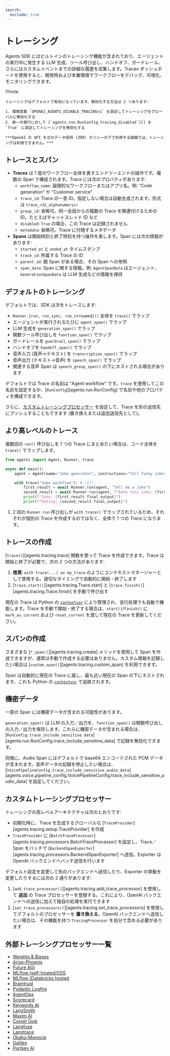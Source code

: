 ```yaml
---
search:
  exclude: true
---
```

# トレーシング

Agents SDK にはビルトインのトレーシング機能が含まれており、エージェントの実行中に発生する LLM 生成、ツール呼び出し、ハンドオフ、ガードレール、さらにはカスタムイベントまでの詳細な履歴を収集します。Traces ダッシュボードを使用すると、開発時および本番環境でワークフローをデバッグ、可視化、モニタリングできます。

!!!note

    トレーシングはデフォルトで有効になっています。無効化する方法は 2 つあります:

    1. 環境変数 `OPENAI_AGENTS_DISABLE_TRACING=1` を設定してトレーシングをグローバルに無効化する  
    2. 単一の実行に対して [`agents.run.RunConfig.tracing_disabled`][] を `True` に設定してトレーシングを無効化する  

    ***OpenAI の API をゼロデータ保持 (ZDR) ポリシーの下で利用する組織では、トレーシングは利用できません。***

## トレースとスパン

- **Traces** は 1 度のワークフロー全体を表すエンドツーエンドの操作です。複数の Span で構成されます。Trace には次のプロパティがあります:  
    - `workflow_name`: 論理的なワークフローまたはアプリ名。例: “Code generation” や “Customer service”  
    - `trace_id`: Trace の一意 ID。指定しない場合は自動生成されます。形式は `trace_<32_alphanumeric>`  
    - `group_id`: 省略可。同一会話からの複数の Trace を関連付けるための ID。たとえばチャットスレッド ID など  
    - `disabled`: `True` の場合、この Trace は記録されません  
    - `metadata`: 省略可。Trace に付随するメタデータ  
- **Spans** は開始時刻と終了時刻を持つ操作を表します。Span には次の情報があります:  
    - `started_at` と `ended_at` タイムスタンプ  
    - `trace_id`: 所属する Trace の ID  
    - `parent_id`: 親 Span がある場合、その Span への参照  
    - `span_data`: Span に関する情報。例: `AgentSpanData` はエージェント、`GenerationSpanData` は LLM 生成などの情報を保持  

## デフォルトのトレーシング

デフォルトでは、SDK は次をトレースします:

- `Runner.{run, run_sync, run_streamed}()` 全体を `trace()` でラップ  
- エージェントが実行されるたびに `agent_span()` でラップ  
- LLM 生成を `generation_span()` でラップ  
- 関数ツール呼び出しを `function_span()` でラップ  
- ガードレールを `guardrail_span()` でラップ  
- ハンドオフを `handoff_span()` でラップ  
- 音声入力 (音声→テキスト) を `transcription_span()` でラップ  
- 音声出力 (テキスト→音声) を `speech_span()` でラップ  
- 関連する音声 Span は `speech_group_span()` の下にネストされる場合があります  

デフォルトでは Trace の名前は “Agent workflow” です。`trace` を使用してこの名前を設定するか、[`RunConfig`][agents.run.RunConfig] で名前や他のプロパティを構成できます。

さらに、[カスタムトレーシングプロセッサー](#custom-tracing-processors) を設定して、Trace を別の送信先にプッシュすることもできます (置き換えまたは追加送信先として)。

## より高レベルのトレース

複数回の `run()` 呼び出しを 1 つの Trace にまとめたい場合は、コード全体を `trace()` でラップします。

```python
from agents import Agent, Runner, trace

async def main():
    agent = Agent(name="Joke generator", instructions="Tell funny jokes.")

    with trace("Joke workflow"): # (1)!
        first_result = await Runner.run(agent, "Tell me a joke")
        second_result = await Runner.run(agent, f"Rate this joke: {first_result.final_output}")
        print(f"Joke: {first_result.final_output}")
        print(f"Rating: {second_result.final_output}")
```

1. 2 回の `Runner.run` 呼び出しが `with trace()` でラップされているため、それぞれが個別の Trace を作成するのではなく、全体で 1 つの Trace になります。

## トレースの作成

[`trace()`][agents.tracing.trace] 関数を使って Trace を作成できます。Trace は開始と終了が必要で、次の 2 つの方法があります:

1. **推奨**: `with trace(...) as my_trace` のようにコンテキストマネージャーとして使用する。適切なタイミングで自動的に開始・終了します  
2. [`trace.start()`][agents.tracing.Trace.start] と [`trace.finish()`][agents.tracing.Trace.finish] を手動で呼び出す  

現在の Trace は Python の [`contextvar`](https://docs.python.org/3/library/contextvars.html) により管理され、並行処理でも自動で機能します。Trace を手動で開始・終了する場合は、`start()`/`finish()` に `mark_as_current` および `reset_current` を渡して現在の Trace を更新してください。

## スパンの作成

さまざまな [`*_span()`][agents.tracing.create] メソッドを使用して Span を作成できますが、通常は手動で作成する必要はありません。カスタム情報を記録したい場合は [`custom_span()`][agents.tracing.custom_span] を利用できます。

Span は自動的に現在の Trace に属し、最も近い現在の Span の下にネストされます。これも Python の [`contextvar`](https://docs.python.org/3/library/contextvars.html) で追跡されます。

## 機密データ

一部の Span には機密データが含まれる可能性があります。

`generation_span()` は LLM の入力／出力を、`function_span()` は関数呼び出しの入力／出力を保存します。これらに機密データが含まれる場合は、[`RunConfig.trace_include_sensitive_data`][agents.run.RunConfig.trace_include_sensitive_data] で記録を無効化できます。

同様に、Audio Span にはデフォルトで base64 エンコードされた PCM データが含まれます。音声データの記録を停止したい場合は、[`VoicePipelineConfig.trace_include_sensitive_audio_data`][agents.voice.pipeline_config.VoicePipelineConfig.trace_include_sensitive_audio_data] を設定してください。

## カスタムトレーシングプロセッサー

トレーシングの高レベルアーキテクチャは次のとおりです:

- 初期化時に、Trace を生成するグローバルな [`TraceProvider`][agents.tracing.setup.TraceProvider] を作成  
- `TraceProvider` に [`BatchTraceProcessor`][agents.tracing.processors.BatchTraceProcessor] を設定し、Trace／Span をバッチで [`BackendSpanExporter`][agents.tracing.processors.BackendSpanExporter] へ送信。Exporter は OpenAI バックエンドへバッチ送信を行います  

デフォルト設定を変更して別のバックエンドへ送信したり、Exporter の挙動を変更したりするには次の 2 通りがあります:

1. [`add_trace_processor()`][agents.tracing.add_trace_processor] を使用して **追加** の Trace プロセッサーを登録する。これにより、OpenAI バックエンドへの送信に加えて独自の処理を実行できます  
2. [`set_trace_processors()`][agents.tracing.set_trace_processors] を使用してデフォルトのプロセッサーを **置き換える**。OpenAI バックエンドへ送信したい場合は、その機能を持つ `TracingProcessor` を自分で含める必要があります  

## 外部トレーシングプロセッサー一覧

- [Weights & Biases](https://weave-docs.wandb.ai/guides/integrations/openai_agents)
- [Arize-Phoenix](https://docs.arize.com/phoenix/tracing/integrations-tracing/openai-agents-sdk)
- [Future AGI](https://docs.futureagi.com/future-agi/products/observability/auto-instrumentation/openai_agents)
- [MLflow (self-hosted/OSS](https://mlflow.org/docs/latest/tracing/integrations/openai-agent)
- [MLflow (Databricks hosted](https://docs.databricks.com/aws/en/mlflow/mlflow-tracing#-automatic-tracing)
- [Braintrust](https://braintrust.dev/docs/guides/traces/integrations#openai-agents-sdk)
- [Pydantic Logfire](https://logfire.pydantic.dev/docs/integrations/llms/openai/#openai-agents)
- [AgentOps](https://docs.agentops.ai/v1/integrations/agentssdk)
- [Scorecard](https://docs.scorecard.io/docs/documentation/features/tracing#openai-agents-sdk-integration)
- [Keywords AI](https://docs.keywordsai.co/integration/development-frameworks/openai-agent)
- [LangSmith](https://docs.smith.langchain.com/observability/how_to_guides/trace_with_openai_agents_sdk)
- [Maxim AI](https://www.getmaxim.ai/docs/observe/integrations/openai-agents-sdk)
- [Comet Opik](https://www.comet.com/docs/opik/tracing/integrations/openai_agents)
- [Langfuse](https://langfuse.com/docs/integrations/openaiagentssdk/openai-agents)
- [Langtrace](https://docs.langtrace.ai/supported-integrations/llm-frameworks/openai-agents-sdk)
- [Okahu-Monocle](https://github.com/monocle2ai/monocle)
- [Galileo](https://v2docs.galileo.ai/integrations/openai-agent-integration#openai-agent-integration)
- [Portkey AI](https://portkey.ai/docs/integrations/agents/openai-agents)